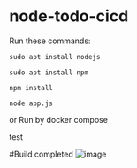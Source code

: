 # node-todo-cicd

Run these commands:


`sudo apt install nodejs`


`sudo apt install npm`


`npm install`

`node app.js`

or Run by docker compose

test


#Build completed
![image](https://github.com/sweta-thakur112/node-todo-cicd/assets/99349185/a2287b1e-37e7-4b5a-9ba9-598afbd6c51f)
